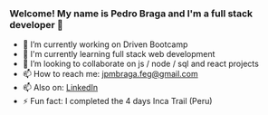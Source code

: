 ### Welcome! My name is Pedro Braga and I'm a full stack developer 👋

- 🔭 I’m currently working on Driven Bootcamp
- 🌱 I'm currently learning full stack web development 
- 👯 I’m looking to collaborate on js / node / sql and react projects
- 📫 How to reach me: jpmbraga.feg@gmail.com 
- 📫 Also on: [LinkedIn](https://www.linkedin.com/in/joaopedrobraga-engenharia/)
- ⚡ Fun fact: I completed the 4 days Inca Trail (Peru)

